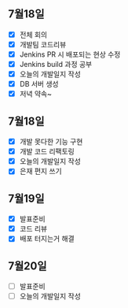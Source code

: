## 7월18일

- [x] 전체 회의
- [x] 개발팀 코드리뷰
- [x] Jenkins PR 시 배포되는 현상 수정
- [x] Jenkins build 과정 공부
- [x] 오늘의 개발일지 작성
- [x] DB 서버 생성
- [x] 저녁 약속~

## 7월18일

- [x] 개발 못다한 기능 구현
- [x] 개발 코드 리팩토링
- [x] 오늘의 개발일지 작성
- [x] 은재 편지 쓰기  

## 7월19일

- [x] 발표준비
- [x] 코드 리뷰
- [x] 배포 터지는거 해결

## 7월20일

- [ ] 발표준비
- [ ] 오늘의 개발일지 작성
